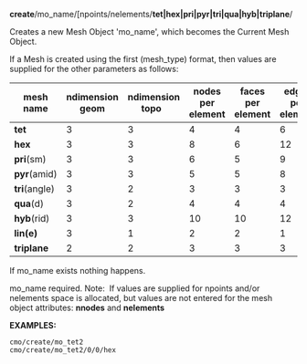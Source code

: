 **create**/mo_name/[npoints/nelements/**tet|hex|pri|pyr|tri|qua|hyb|triplane**/

Creates a new Mesh Object 'mo\_name', which becomes the Current Mesh
Object.

If a Mesh is created using the first (mesh\_type) format, then values
are supplied for the other parameters as follows:
  
  mesh name |  ndimension geom | ndimension topo  | nodes per element |  faces per element |  edges per element 
--- | --- | --- | --- | --- | ---
  **tet** |      3 |        3 |         4 |        4 |        6
  **hex** |      3 |        3 |         8 |        6 |        12
  **pri**(sm) |  3      |   3      |    6      |   5      |   9
  **pyr**(amid) |   3      |   3      |    5      |   5      |   8
  **tri**(angle) |  3      |   2      |    3      |   3      |   3
  **qua**(d)   |    3 |        2 |         4 |        4 |        4
  **hyb**(rid) | 3      |   3      |    10      |  10      |  12
  **lin(e)**    |   3 |        1 |         2 |        2 |        1
  **triplane** | 2      |   2      |    3      |   3  |         3

If mo\_name exists nothing happens.

mo\_name required.
Note:  If values are supplied for npoints and/or nelements space is
allocated, but values are not entered for the mesh object attributes:
**nnodes** and **nelements**

**EXAMPLES:**

    cmo/create/mo_tet2
    cmo/create/mo_tet2/0/0/hex
